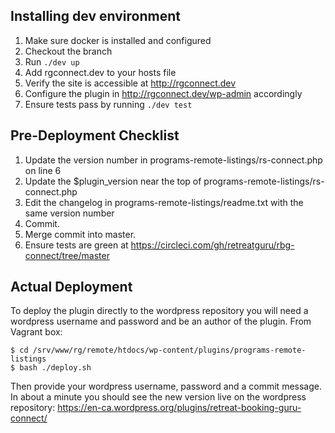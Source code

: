 ## Installing dev environment
1. Make sure docker is installed and configured
1. Checkout the branch
1. Run ``./dev up``
1. Add rgconnect.dev to your hosts file
1. Verify the site is accessible at http://rgconnect.dev
1. Configure the plugin in http://rgconnect.dev/wp-admin accordingly
1. Ensure tests pass by running `./dev test`

## Pre-Deployment Checklist ##

1. Update the version number in programs-remote-listings/rs-connect.php on line 6
1. Update the $plugin_version near the top of programs-remote-listings/rs-connect.php
1. Edit the changelog in programs-remote-listings/readme.txt with the same version number
1. Commit.
1. Merge commit into master.
1. Ensure tests are green at https://circleci.com/gh/retreatguru/rbg-connect/tree/master

## Actual Deployment ##

To deploy the plugin directly to the wordpress repository you will need a wordpress username and password and be an author of the plugin. From Vagrant box:

    $ cd /srv/www/rg/remote/htdocs/wp-content/plugins/programs-remote-listings
    $ bash ./deploy.sh
    
Then provide your wordpress username, password and a commit message. 
In about a minute you should see the new version live on the wordpress repository:
https://en-ca.wordpress.org/plugins/retreat-booking-guru-connect/
